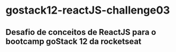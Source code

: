# gostack12-reactJS-challenge03

## Desafio de conceitos de ReactJS para o bootcamp goStack 12 da rocketseat
